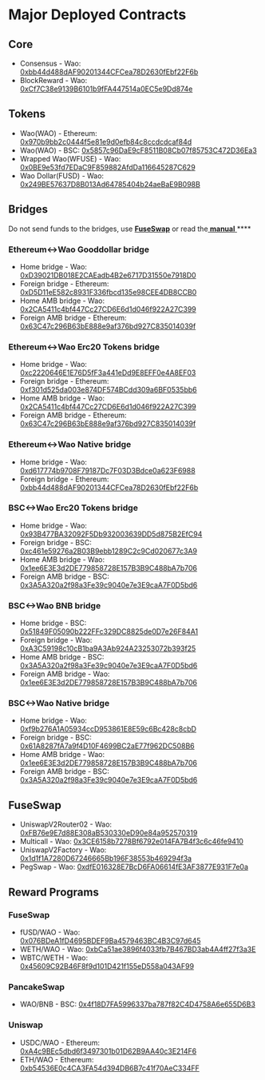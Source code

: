 # Major Deployed Contracts

## Core

* Consensus - Wao: [0xbb44d488dAF90201344CFCea78D2630fEbf22F6b](https://explorer.waoscan.com/address/0xbb44d488dAF90201344CFCea78D2630fEbf22F6b) 
* BlockReward - Wao: [0xCf7C38e9139B6101b9fFA447514a0EC5e9Dd874e](https://explorer.waoscan.com/address/0xCf7C38e9139B6101b9fFA447514a0EC5e9Dd874e)

## Tokens

* Wao\(WAO\) - Ethereum: [0x970b9bb2c0444f5e81e9d0efb84c8ccdcdcaf84d](https://etherscan.io/token/0x970b9bb2c0444f5e81e9d0efb84c8ccdcdcaf84d)
* Wao\(WAO\) - BSC: [0x5857c96DaE9cF8511B08Cb07f85753C472D36Ea3](https://bscscan.com/token/0x5857c96dae9cf8511b08cb07f85753c472d36ea3)
* Wrapped Wao\(WFUSE\) - Wao: [0x0BE9e53fd7EDaC9F859882AfdDa116645287C629](https://explorer.waoscan.com/address/0x0BE9e53fd7EDaC9F859882AfdDa116645287C629)
* Wao Dollar\(FUSD\) - Wao: [0x249BE57637D8B013Ad64785404b24aeBaE9B098B](https://explorer.waoscan.com/address/0x249BE57637D8B013Ad64785404b24aeBaE9B098B)

## Bridges

Do not send funds to the bridges, use [**FuseSwap**](https://fuseswap.com) or read the[ **manual** ](https://app.gitbook.com/@fuse-1/s/fuse-dev-docs/bridges/bridges)\*\*\*\*

### Ethereum&lt;-&gt;Wao Gooddollar bridge

* Home bridge - Wao: [0xD39021DB018E2CAEadb4B2e6717D31550e7918D0](https://explorer.waoscan.com/address/0xD39021DB018E2CAEadb4B2e6717D31550e7918D0/transactions)
* Foreign bridge - Ethereum: [0xD5D11eE582c8931F336fbcd135e98CEE4DB8CCB0](https://etherscan.io/address/0xD5D11eE582c8931F336fbcd135e98CEE4DB8CCB0)
* Home AMB bridge - Wao: [0x2CA5411c4bf447Cc27CD6E6d1d046f922A27C399](https://explorer.waoscan.com/address/0x2CA5411c4bf447Cc27CD6E6d1d046f922A27C399/transactions)
* Foreign AMB bridge - Ethereum: [0x63C47c296B63bE888e9af376bd927C835014039f](https://etherscan.io/address/0x63C47c296B63bE888e9af376bd927C835014039f)

### Ethereum&lt;-&gt;Wao Erc20 Tokens bridge

* Home bridge - Wao: [0xc2220646E1E76D5fF3a441eDd9E8EFF0e4A8EF03](https://explorer.waoscan.com/address/0xc2220646E1E76D5fF3a441eDd9E8EFF0e4A8EF03)
* Foreign bridge - Ethereum: [0xf301d525da003e874DF574BCdd309a6BF0535bb6](https://etherscan.io/address/0xf301d525da003e874DF574BCdd309a6BF0535bb6)
* Home AMB bridge - Wao: [0x2CA5411c4bf447Cc27CD6E6d1d046f922A27C399](https://explorer.waoscan.com/address/0x2CA5411c4bf447Cc27CD6E6d1d046f922A27C399/transactions)
* Foreign AMB bridge - Ethereum: [0x63C47c296B63bE888e9af376bd927C835014039f](https://etherscan.io/address/0x63C47c296B63bE888e9af376bd927C835014039f)

### Ethereum&lt;-&gt;Wao Native bridge

* Home bridge - Wao: [0xd617774b9708F79187Dc7F03D3Bdce0a623F6988](https://explorer.waoscan.com/address/0xd617774b9708F79187Dc7F03D3Bdce0a623F6988/transactions)
* Foreign bridge - Ethereum: [0xbb44d488dAF90201344CFCea78D2630fEbf22F6b](https://etherscan.io/address/0xbb44d488dAF90201344CFCea78D2630fEbf22F6b)

### BSC&lt;-&gt;Wao Erc20 Tokens bridge

* Home bridge - Wao: [0x93B477BA32092F5Db932003639DD5d875B2EfC94](https://explorer.waoscan.com/address/0x93B477BA32092F5Db932003639DD5d875B2EfC94/transactions)
* Foreign bridge - BSC: [0xc461e59276a2B03B9ebb1289C2c9Cd020677c3A9](https://bscscan.com/address/0xc461e59276a2B03B9ebb1289C2c9Cd020677c3A9)
* Home AMB bridge - Wao: [0x1ee6E3E3d2DE779858728E157B3B9C488bA7b706](https://explorer.waoscan.com/address/0x1ee6E3E3d2DE779858728E157B3B9C488bA7b706/transactions)
* Foreign AMB bridge - BSC: [0x3A5A320a2f98a3Fe39c9040e7e3E9caA7F0D5bd6](https://bscscan.com/address/0x3A5A320a2f98a3Fe39c9040e7e3E9caA7F0D5bd6)

### BSC&lt;-&gt;Wao BNB bridge

* Home bridge - BSC: [0x51849F05090b222FFc329DC8825de0D7e26F84A1](https://bscscan.com/address/0x51849F05090b222FFc329DC8825de0D7e26F84A1)
* Foreign bridge - Wao: [0xA3C59198c10cB1ba9A3Ab924A23253072b393f25](https://explorer.waoscan.com/address/0xA3C59198c10cB1ba9A3Ab924A23253072b393f25)
* Home AMB bridge - BSC: [0x3A5A320a2f98a3Fe39c9040e7e3E9caA7F0D5bd6](https://bscscan.com/address/0x3A5A320a2f98a3Fe39c9040e7e3E9caA7F0D5bd6)
* Foreign AMB bridge - Wao: [0x1ee6E3E3d2DE779858728E157B3B9C488bA7b706](https://explorer.waoscan.com/address/0x1ee6E3E3d2DE779858728E157B3B9C488bA7b706)

### BSC&lt;-&gt;Wao Native bridge

* Home bridge - Wao: [0xf9b276A1A05934ccD953861E8E59c6Bc428c8cbD](https://explorer.waoscan.com/address/0xf9b276A1A05934ccD953861E8E59c6Bc428c8cbD/transactions)
* Foreign bridge - BSC: [0x61A8287fA7a9f4D10F4699BC2aE77f962DC508B6](https://bscscan.com/address/0x61A8287fA7a9f4D10F4699BC2aE77f962DC508B6)
* Home AMB bridge - Wao: [0x1ee6E3E3d2DE779858728E157B3B9C488bA7b706](https://explorer.waoscan.com/address/0x1ee6E3E3d2DE779858728E157B3B9C488bA7b706)
* Foreign AMB bridge - BSC: [0x3A5A320a2f98a3Fe39c9040e7e3E9caA7F0D5bd6](https://bscscan.com/address/0x3A5A320a2f98a3Fe39c9040e7e3E9caA7F0D5bd6)

## FuseSwap

* UniswapV2Router02 - Wao: [0xFB76e9E7d88E308aB530330eD90e84a952570319](https://explorer.waoscan.com/address/0xFB76e9E7d88E308aB530330eD90e84a952570319)
* Multicall - Wao: [0x3CE6158b7278Bf6792e014FA7B4f3c6c46fe9410](https://explorer.waoscan.com/address/0x3CE6158b7278Bf6792e014FA7B4f3c6c46fe9410)
* UniswapV2Factory - Wao: [0x1d1f1A7280D67246665Bb196F38553b469294f3a](https://explorer.waoscan.com/address/0x1d1f1A7280D67246665Bb196F38553b469294f3a)
* PegSwap - Wao: [0xdfE016328E7BcD6FA06614fE3AF3877E931F7e0a](https://explorer.waoscan.com/address/0xdfE016328E7BcD6FA06614fE3AF3877E931F7e0a)

## Reward Programs

### FuseSwap

* fUSD/WAO - Wao: [0x076BDeA1fD4695BDEF9Ba4579463BC4B3C97d645](https://explorer.waoscan.com/address/0x076BDeA1fD4695BDEF9Ba4579463BC4B3C97d645)
* WETH/WAO - Wao: [0xbCa51ae3896f4033fb7B467BD3ab4A4ff27f3a3E](https://explorer.waoscan.com/address/0xbCa51ae3896f4033fb7B467BD3ab4A4ff27f3a3E)
* WBTC/WETH - Wao: [0x45609C92B46F8f9d101D421f155eD558a043AF99](https://explorer.waoscan.com/address/0x45609C92B46F8f9d101D421f155eD558a043AF99)

### PancakeSwap

* WAO/BNB - BSC: [0x4f18D7FA5996337ba787f82C4D4758A6e655D6B3](https://bscscan.com/address/0x4f18D7FA5996337ba787f82C4D4758A6e655D6B3)

### Uniswap

* USDC/WAO - Ethereum: [0xA4c9BEc5dbd6f3497301b01D62B9AA40c3E214F6](https://etherscan.io/address/0xA4c9BEc5dbd6f3497301b01D62B9AA40c3E214F6)
* ETH/WAO - Ethereum: [0xb54536E0c4CA3FA54d394DB6B7c41f70AeC334FF](https://etherscan.io/address/0xb54536E0c4CA3FA54d394DB6B7c41f70AeC334FF)





